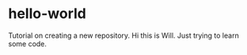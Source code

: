 # hello-world
Tutorial on creating a new repository.
Hi this is Will. Just trying to learn some code.
